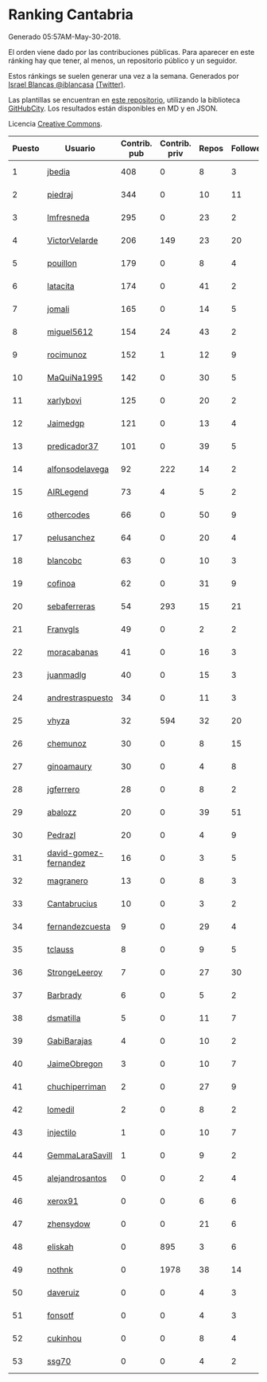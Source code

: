 # Ranking Cantabria

Generado 05:57AM-May-30-2018.

El orden viene dado por las contribuciones públicas. Para aparecer en este ránking hay que tener, al menos, un repositorio público y un seguidor.

Estos ránkings se suelen generar una vez a la semana. Generados por [Israel Blancas @iblancasa](https://github.com/iblancasa/) [(Twitter)](https://twitter.com/iblancasa).

Las plantillas se encuentran en [este repositorio](https://github.com/iblancasa/GH-Spanish-Ranking), utilizando la biblioteca [GitHubCity](https://github.com/iblancasa/GitHubCity). Los resultados están disponibles en MD y en JSON.

Licencia [Creative Commons](https://creativecommons.org/licenses/by/4.0/).

| Puesto   |  Usuario  | Contrib. pub | Contrib. priv |Repos| Followers | Desde |  Avatar  |
|----------|-----------|--------------|---------------|-----|-----------|-------|----------|
|1|[jbedia](https://github.com/jbedia)|408|0|8|3|2013-10-28|![jbedia](https://avatars3.githubusercontent.com/u/5796721)|
|2|[piedraj](https://github.com/piedraj)|344|0|10|11|2012-12-05|![piedraj](https://avatars3.githubusercontent.com/u/2972752)|
|3|[lmfresneda](https://github.com/lmfresneda)|295|0|23|2|2015-06-20|![lmfresneda](https://avatars2.githubusercontent.com/u/12979415)|
|4|[VictorVelarde](https://github.com/VictorVelarde)|206|149|23|20|2010-10-28|![VictorVelarde](https://avatars0.githubusercontent.com/u/458196)|
|5|[pouillon](https://github.com/pouillon)|179|0|8|4|2013-09-16|![pouillon](https://avatars0.githubusercontent.com/u/5470877)|
|6|[latacita](https://github.com/latacita)|174|0|41|2|2013-05-03|![latacita](https://avatars1.githubusercontent.com/u/4329371)|
|7|[jomali](https://github.com/jomali)|165|0|14|5|2012-02-01|![jomali](https://avatars3.githubusercontent.com/u/1397370)|
|8|[miguel5612](https://github.com/miguel5612)|154|24|43|2|2016-03-29|![miguel5612](https://avatars0.githubusercontent.com/u/18131167)|
|9|[rocimunoz](https://github.com/rocimunoz)|152|1|12|9|2013-03-02|![rocimunoz](https://avatars3.githubusercontent.com/u/3746906)|
|10|[MaQuiNa1995](https://github.com/MaQuiNa1995)|142|0|30|5|2015-12-14|![MaQuiNa1995](https://avatars1.githubusercontent.com/u/16287848)|
|11|[xarlybovi](https://github.com/xarlybovi)|125|0|20|2|2015-10-28|![xarlybovi](https://avatars1.githubusercontent.com/u/15369154)|
|12|[Jaimedgp](https://github.com/Jaimedgp)|121|0|13|4|2015-10-02|![Jaimedgp](https://avatars2.githubusercontent.com/u/14944714)|
|13|[predicador37](https://github.com/predicador37)|101|0|39|5|2012-09-07|![predicador37](https://avatars2.githubusercontent.com/u/2300989)|
|14|[alfonsodelavega](https://github.com/alfonsodelavega)|92|222|14|2|2014-02-06|![alfonsodelavega](https://avatars2.githubusercontent.com/u/6605332)|
|15|[AIRLegend](https://github.com/AIRLegend)|73|4|5|2|2014-11-10|![AIRLegend](https://avatars0.githubusercontent.com/u/9653892)|
|16|[othercodes](https://github.com/othercodes)|66|0|50|9|2013-06-25|![othercodes](https://avatars3.githubusercontent.com/u/4815856)|
|17|[pelusanchez](https://github.com/pelusanchez)|64|0|20|4|2016-04-22|![pelusanchez](https://avatars2.githubusercontent.com/u/18612896)|
|18|[blancobc](https://github.com/blancobc)|63|0|10|3|2013-12-24|![blancobc](https://avatars0.githubusercontent.com/u/6253599)|
|19|[cofinoa](https://github.com/cofinoa)|62|0|31|9|2013-07-26|![cofinoa](https://avatars1.githubusercontent.com/u/5098603)|
|20|[sebaferreras](https://github.com/sebaferreras)|54|293|15|21|2016-02-12|![sebaferreras](https://avatars3.githubusercontent.com/u/17194770)|
|21|[Franvgls](https://github.com/Franvgls)|49|0|2|2|2013-07-31|![Franvgls](https://avatars2.githubusercontent.com/u/5133370)|
|22|[moracabanas](https://github.com/moracabanas)|41|0|16|3|2013-05-09|![moracabanas](https://avatars0.githubusercontent.com/u/4382333)|
|23|[juanmadlg](https://github.com/juanmadlg)|40|0|15|3|2011-11-04|![juanmadlg](https://avatars0.githubusercontent.com/u/1173469)|
|24|[andrestraspuesto](https://github.com/andrestraspuesto)|34|0|11|3|2014-01-16|![andrestraspuesto](https://avatars1.githubusercontent.com/u/6418792)|
|25|[vhyza](https://github.com/vhyza)|32|594|32|20|2010-05-04|![vhyza](https://avatars1.githubusercontent.com/u/264954)|
|26|[chemunoz](https://github.com/chemunoz)|30|0|8|15|2016-01-13|![chemunoz](https://avatars0.githubusercontent.com/u/16680009)|
|27|[ginoamaury](https://github.com/ginoamaury)|30|0|4|8|2016-09-06|![ginoamaury](https://avatars0.githubusercontent.com/u/22031838)|
|28|[jgferrero](https://github.com/jgferrero)|28|0|8|2|2015-03-12|![jgferrero](https://avatars1.githubusercontent.com/u/11438536)|
|29|[abalozz](https://github.com/abalozz)|20|0|39|51|2012-01-08|![abalozz](https://avatars1.githubusercontent.com/u/1312336)|
|30|[Pedrazl](https://github.com/Pedrazl)|20|0|4|9|2014-12-04|![Pedrazl](https://avatars1.githubusercontent.com/u/10074431)|
|31|[david-gomez-fernandez](https://github.com/david-gomez-fernandez)|16|0|3|5|2012-03-23|![david-gomez-fernandez](https://avatars0.githubusercontent.com/u/1568677)|
|32|[magranero](https://github.com/magranero)|13|0|8|3|2016-03-30|![magranero](https://avatars3.githubusercontent.com/u/18167085)|
|33|[Cantabrucius](https://github.com/Cantabrucius)|10|0|3|2|2016-02-24|![Cantabrucius](https://avatars2.githubusercontent.com/u/17454751)|
|34|[fernandezcuesta](https://github.com/fernandezcuesta)|9|0|29|4|2014-04-16|![fernandezcuesta](https://avatars0.githubusercontent.com/u/7312236)|
|35|[tclauss](https://github.com/tclauss)|8|0|9|5|2013-02-11|![tclauss](https://avatars3.githubusercontent.com/u/3531048)|
|36|[StrongeLeeroy](https://github.com/StrongeLeeroy)|7|0|27|30|2011-06-03|![StrongeLeeroy](https://avatars0.githubusercontent.com/u/828457)|
|37|[Barbrady](https://github.com/Barbrady)|6|0|5|2|2014-01-18|![Barbrady](https://avatars1.githubusercontent.com/u/6436548)|
|38|[dsmatilla](https://github.com/dsmatilla)|5|0|11|7|2011-02-14|![dsmatilla](https://avatars0.githubusercontent.com/u/618172)|
|39|[GabiBarajas](https://github.com/GabiBarajas)|4|0|10|2|2017-01-18|![GabiBarajas](https://avatars1.githubusercontent.com/u/25196739)|
|40|[JaimeObregon](https://github.com/JaimeObregon)|3|0|10|7|2010-09-27|![JaimeObregon](https://avatars1.githubusercontent.com/u/417226)|
|41|[chuchiperriman](https://github.com/chuchiperriman)|2|0|27|9|2008-11-25|![chuchiperriman](https://avatars2.githubusercontent.com/u/36635)|
|42|[lomedil](https://github.com/lomedil)|2|0|8|2|2012-08-06|![lomedil](https://avatars3.githubusercontent.com/u/2103611)|
|43|[injectilo](https://github.com/injectilo)|1|0|10|7|2014-09-01|![injectilo](https://avatars1.githubusercontent.com/u/8612274)|
|44|[GemmaLaraSavill](https://github.com/GemmaLaraSavill)|1|0|9|2|2015-05-08|![GemmaLaraSavill](https://avatars3.githubusercontent.com/u/12323749)|
|45|[alejandrosantos](https://github.com/alejandrosantos)|0|0|2|4|2011-07-13|![alejandrosantos](https://avatars2.githubusercontent.com/u/912373)|
|46|[xerox91](https://github.com/xerox91)|0|0|6|6|2011-04-19|![xerox91](https://avatars0.githubusercontent.com/u/740021)|
|47|[zhensydow](https://github.com/zhensydow)|0|0|21|6|2011-05-09|![zhensydow](https://avatars1.githubusercontent.com/u/777247)|
|48|[eliskah](https://github.com/eliskah)|0|895|3|6|2012-07-12|![eliskah](https://avatars1.githubusercontent.com/u/1964407)|
|49|[nothnk](https://github.com/nothnk)|0|1978|38|14|2009-09-05|![nothnk](https://avatars0.githubusercontent.com/u/123532)|
|50|[daveruiz](https://github.com/daveruiz)|0|0|4|3|2012-08-16|![daveruiz](https://avatars2.githubusercontent.com/u/2165375)|
|51|[fonsotf](https://github.com/fonsotf)|0|0|4|3|2015-11-03|![fonsotf](https://avatars1.githubusercontent.com/u/15630996)|
|52|[cukinhou](https://github.com/cukinhou)|0|0|8|4|2015-12-14|![cukinhou](https://avatars2.githubusercontent.com/u/16288214)|
|53|[ssg70](https://github.com/ssg70)|0|0|4|2|2015-11-04|![ssg70](https://avatars0.githubusercontent.com/u/15652669)|
